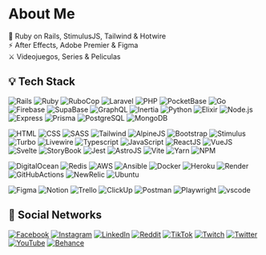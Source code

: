 # About Me
📌 Ruby on Rails, StimulusJS, Tailwind & Hotwire<br>⚡ After Effects, Adobe Premier & Figma<br>⚔️ Videojuegos, Series & Peliculas

## 💡 Tech Stack

![Rails](https://img.shields.io/badge/-Ruby_On_Rails-333333?style=flat&logo=rubygems)
![Ruby](https://img.shields.io/badge/-Ruby-333333?style=flat&logo=ruby&logoColor=d3533e)
![RuboCop](https://img.shields.io/badge/-RuboCop-333333?style=flat&logo=rubocop)
![Laravel](https://img.shields.io/badge/-Laravel-333333?style=flat&logo=laravel&logoColor=ff5d01)
![PHP](https://img.shields.io/badge/-PHP-333333?style=flat&logo=gradle&logoColor=239ae2)
![PocketBase](https://img.shields.io/badge/-Pocket_Base-333333?style=flat&logo=pocketbase)
![Go](https://img.shields.io/badge/-Golang-333333?style=flat&logo=go)
![Firebase](https://img.shields.io/badge/-Firebase-333333?style=flat&logo=firebase)
![SupaBase](https://img.shields.io/badge/-SupaBase-333333?style=flat&logo=supabase)
![GraphQL](https://img.shields.io/badge/-GraphQL-333333?style=flat&logo=graphql&logoColor=da4662)
![Inertia](https://img.shields.io/badge/-Inertia_JS-333333?style=flat&logo=inertia&logoColor=8a67ec)
![Python](https://img.shields.io/badge/-Python-333333?style=flat&logo=python&logoColor=459546)
![Elixir](https://img.shields.io/badge/-Elixir-333333?style=flat&logo=elixir&logoColor=8e4bf1)
![Node.js](https://img.shields.io/badge/-Node.js-333333?style=flat&logo=node.js&logoColor=459546)
![Express](https://img.shields.io/badge/-Express-333333?style=flat&logo=express)
![Prisma](https://img.shields.io/badge/-Prisma-333333?style=flat&logo=prisma)
![PostgreSQL](https://img.shields.io/badge/-PostgreSQL-333333?style=flat&logo=postgresql&logoColor=0080ff)
![MongoDB](https://img.shields.io/badge/-MongoDB-333333?style=flat&logo=MongoDB)

![HTML](https://img.shields.io/badge/-HTML-333333?style=flat&logo=html5)
![CSS](https://img.shields.io/badge/-CSS-333333?style=flat&logo=CSS3&logoColor=1572B6)
![SASS](https://img.shields.io/badge/-SASS-333333?style=flat&logo=sass)
![Tailwind](https://img.shields.io/badge/-TailwindCSS-333333?style=flat&logo=tailwindcss)
![AlpineJS](https://img.shields.io/badge/-Alpine_JS-333333?style=flat&logo=alpine.js)
![Bootstrap](https://img.shields.io/badge/-Bootstrap-333333?style=flat&logo=bootstrap)
![Stimulus](https://img.shields.io/badge/-Stimulus-333333?style=flat&logo=stimulus)
![Turbo](https://img.shields.io/badge/-Turbo-333333?style=flat&logo=turbo)
![Livewire](https://img.shields.io/badge/-Livewire-333333?style=flat&logo=livewire&logoColor=cc6699)
![Typescript](https://img.shields.io/badge/-TypeScript-333333?style=flat&logo=typescript)
![JavaScript](https://img.shields.io/badge/-JavaScript-333333?style=flat&logo=javascript)
![ReactJS](https://img.shields.io/badge/-React_JS-333333?style=flat&logo=react)
![VueJS](https://img.shields.io/badge/-Vue_JS-333333?style=flat&logo=vue.js)
![Svelte](https://img.shields.io/badge/-Svelte-333333?style=flat&logo=svelte)
![StoryBook](https://img.shields.io/badge/-Story_Book-333333?style=flat&logo=storybook)
![Jest](https://img.shields.io/badge/-Jest-333333?style=flat&logo=Jest&logoColor=944058)
![AstroJS](https://img.shields.io/badge/-Astro_JS-333333?style=flat&logo=astro)
![Vite](https://img.shields.io/badge/-Vite_JS-333333?style=flat&logo=vite&logoColor=ffca28)
![Yarn](https://img.shields.io/badge/-Yarn-333333?style=flat&logo=yarn)
![NPM](https://img.shields.io/badge/-NPM-333333?style=flat&logo=npm)

![DigitalOcean](https://img.shields.io/badge/-DigitalOcean-333333?style=flat&logo=digitalocean)
![Redis](https://img.shields.io/badge/-Redis-333333?style=flat&logo=redis)
![AWS](https://img.shields.io/badge/-AWS-333333?style=flat&logo=amazon)
![Ansible](https://img.shields.io/badge/-Ansible-333333?style=flat&logo=ansible)
![Docker](https://img.shields.io/badge/-Docker-333333?style=flat&logo=docker)
![Heroku](https://img.shields.io/badge/-Heroku-333333?style=flat&logo=heroku&logoColor=8e4bf1)
![Render](https://img.shields.io/badge/-Render-333333?style=flat&logo=render)
![GitHubActions](https://img.shields.io/badge/-GitHub_Actions-333333?style=flat&logo=github)
![NewRelic](https://img.shields.io/badge/-New_Relic-333333?style=flat&logo=newrelic)
![Ubuntu](https://img.shields.io/badge/-Ubuntu-333333?style=flat&logo=ubuntu)


![Figma](https://img.shields.io/badge/-Figma-333333?style=flat&logo=figma)
![Notion](https://img.shields.io/badge/-Notion-333333?style=flat&logo=notion)
![Trello](https://img.shields.io/badge/-Trello-333333?style=flat&logo=trello&logoColor=2479e7)
![ClickUp](https://img.shields.io/badge/-ClickUp-333333?style=flat&logo=clickup)
![Postman](https://img.shields.io/badge/-Postman-333333?style=flat&logo=postman)
![Playwright](https://img.shields.io/badge/-Playwright-333333?style=flat&logo=playwright)
![vscode](https://img.shields.io/badge/-vscode-333333?style=flat&logo=visualstudio&logoColor=0080ff)


## 💬 Social Networks
[![Facebook](https://img.shields.io/badge/Facebook-%231877F2.svg?logo=Facebook&logoColor=white)](https://facebook.com/yonhaime)
[![Instagram](https://img.shields.io/badge/Instagram-%23E4405F.svg?logo=Instagram&logoColor=white)](https://instagram.com/yonhaime)
[![LinkedIn](https://img.shields.io/badge/LinkedIn-%230077B5.svg?logo=linkedin&logoColor=white)](https://linkedin.com/in/yonhaime)
[![Reddit](https://img.shields.io/badge/Reddit-%23FF4500.svg?logo=Reddit&logoColor=white)](https://reddit.com/user/yonhaime)
[![TikTok](https://img.shields.io/badge/TikTok-%23000000.svg?logo=TikTok&logoColor=white)](https://tiktok.com/@yonhaime)
[![Twitch](https://img.shields.io/badge/Twitch-%239146FF.svg?logo=Twitch&logoColor=white)](https://twitch.tv/yonhaime)
[![Twitter](https://img.shields.io/badge/Twitter-%231DA1F2.svg?logo=Twitter&logoColor=white)](https://twitter.com/yonhaime)
[![YouTube](https://img.shields.io/badge/YouTube-%23FF0000.svg?logo=YouTube&logoColor=white)](https://youtube.com/@yonhaime)
[![Behance](https://img.shields.io/badge/Behance-1769ff?logo=behance&logoColor=white)](https://behance.net/yonhaime)
